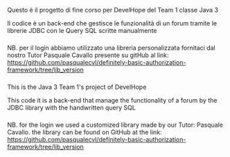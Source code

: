 
Questo è il progetto di fine corso per DevelHope
del Team 1 classe Java 3

Il codice è un back-end che gestisce le funzionalità di un forum
tramite le librerie JDBC con le Query SQL scritte manualmente

###
NB.
per il login abbiamo utilizzato una libreria personalizzata 
fornitaci dal nostro Tutor Pasquale Cavallo
presente su gitHub al link: https://github.com/pasqualecvl/definitely-basic-authorization-framework/tree/lib_version

###
This is the Java 3 Team 1's project of DevelHope

This code it is a back-end that manage the functionality of a forum by the
JDBC library with the handwritten query SQL 

###
NB.
for the login we used a customized library made by our Tutor: Pasquale Cavallo.
the library can be found on GitHub at the link:
https://github.com/pasqualecvl/definitely-basic-authorization-framework/tree/lib_version
